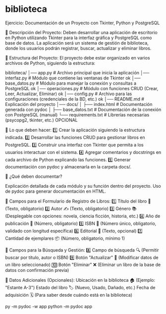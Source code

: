 # biblioteca
Ejercicio: Documentación de un Proyecto con Tkinter, Python y PostgreSQL

📌 Descripción del Proyecto:
Deben desarrollar una aplicación de escritorio en Python utilizando Tkinter para la interfaz gráfica y PostgreSQL como base de datos. La aplicación será un sistema de gestión de biblioteca, donde los usuarios podrán registrar, buscar, actualizar y eliminar libros.

📌 Estructura del Proyecto:
El proyecto debe estar organizado en varios archivos de Python, siguiendo la estructura:

biblioteca/
│── app.py              # Archivo principal que inicia la aplicación
│── interfaz.py         # Módulo que contiene las ventanas de Tkinter ok
│── base_datos.py       # Módulo para manejar la conexión y consultas a PostgreSQL ok 
│── operaciones.py      # Módulo con funciones CRUD (Crear, Leer, Actualizar, Eliminar) ok
│── config.py           # Archivo para las configuraciones (credenciales de la BD, etc.) ok
│── README.md           # Explicación del proyecto
│── docs/
│   ├── index.html      # Documentación generada con pydoc
│   ├── base_datos.txt  # Documentación de la conexión con PostgreSQL (manual)
└── requirements.txt    # Librerías necesarias (psycopg2, tkinter, etc.) OPCIONAL

📌 Lo que deben hacer:
1️⃣ Crear la aplicación siguiendo la estructura indicada.
2️⃣ Desarrollar las funciones CRUD para gestionar libros en PostgreSQL.
3️⃣ Construir una interfaz con Tkinter que permita a los usuarios interactuar con el sistema.
4️⃣ Agregar comentarios y docstrings en cada archivo de Python explicando las funciones.
5️⃣ Generar documentación con pydoc y almacenarla en la carpeta docs/.

📌 ¿Qué deben documentar?

Explicación detallada de cada módulo y su función dentro del proyecto.
Uso de pydoc para generar documentación en HTML.

📌 Campos para el Formulario de Registro de Libros:
1️⃣ Título del libro 📖 (Texto, obligatorio)
2️⃣ Autor ✍️ (Texto, obligatorio)
3️⃣ Género 📚 (Desplegable con opciones: novela, ciencia ficción, historia, etc.)
4️⃣ Año de publicación 📅 (Número, obligatorio)
5️⃣ ISBN 🔢 (Número único, obligatorio, validado con longitud específica)
6️⃣ Editorial 🏢 (Texto, opcional)
7️⃣ Cantidad de ejemplares 📦 (Número, obligatorio, mínimo 1)

📌 Campos para la Búsqueda y Gestión:
8️⃣ Campo de búsqueda 🔍 (Permitir buscar por título, autor o ISBN)
9️⃣ Botón "Actualizar" 🔄 (Modificar datos de un libro seleccionado)
🔟 Botón "Eliminar" ❌ (Eliminar un libro de la base de datos con confirmación previa)

📌 Datos Adicionales (Opcionales):
Ubicación en la biblioteca 🏠 (Ejemplo: "Estante A-3")
Estado del libro 🏷️ (Nuevo, Usado, Dañado, etc.)
Fecha de adquisición 🗓️ (Para saber desde cuándo está en la biblioteca)

py -m pydoc -w app
python -m pydoc app







